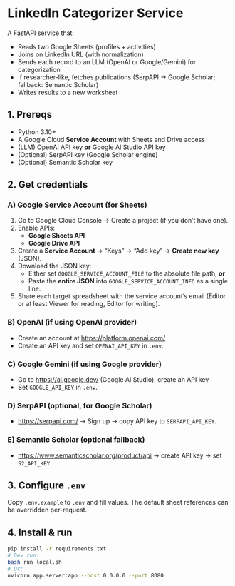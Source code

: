 # LinkedIn Categorizer Service

A FastAPI service that:
- Reads two Google Sheets (profiles + activities)
- Joins on LinkedIn URL (with normalization)
- Sends each record to an LLM (OpenAI or Google/Gemini) for categorization
- If researcher-like, fetches publications (SerpAPI → Google Scholar; fallback: Semantic Scholar)
- Writes results to a new worksheet

## 1. Prereqs

- Python 3.10+
- A Google Cloud **Service Account** with Sheets and Drive access
- (LLM) OpenAI API key **or** Google AI Studio API key
- (Optional) SerpAPI key (Google Scholar engine)
- (Optional) Semantic Scholar key

## 2. Get credentials

### A) Google Service Account (for Sheets)
1. Go to Google Cloud Console → Create a project (if you don’t have one).
2. Enable APIs:
   - **Google Sheets API**
   - **Google Drive API**
3. Create a **Service Account** → “Keys” → “Add key” → **Create new key** (JSON).
4. Download the JSON key:
   - Either set `GOOGLE_SERVICE_ACCOUNT_FILE` to the absolute file path, **or**
   - Paste the **entire JSON** into `GOOGLE_SERVICE_ACCOUNT_INFO` as a single line.
5. Share each target spreadsheet with the service account’s email (Editor or at least Viewer for reading, Editor for writing).

### B) OpenAI (if using OpenAI provider)
- Create an account at https://platform.openai.com/
- Create an API key and set `OPENAI_API_KEY` in `.env`.

### C) Google Gemini (if using Google provider)
- Go to https://ai.google.dev/ (Google AI Studio), create an API key
- Set `GOOGLE_API_KEY` in `.env`.

### D) SerpAPI (optional, for Google Scholar)
- https://serpapi.com/ → Sign up → copy API key to `SERPAPI_API_KEY`.

### E) Semantic Scholar (optional fallback)
- https://www.semanticscholar.org/product/api → create API key → set `S2_API_KEY`.

## 3. Configure `.env`
Copy `.env.example` to `.env` and fill values. The default sheet references can be overridden per-request.

## 4. Install & run
```bash
pip install -r requirements.txt
# Dev run:
bash run_local.sh
# Or:
uvicorn app.server:app --host 0.0.0.0 --port 8080

